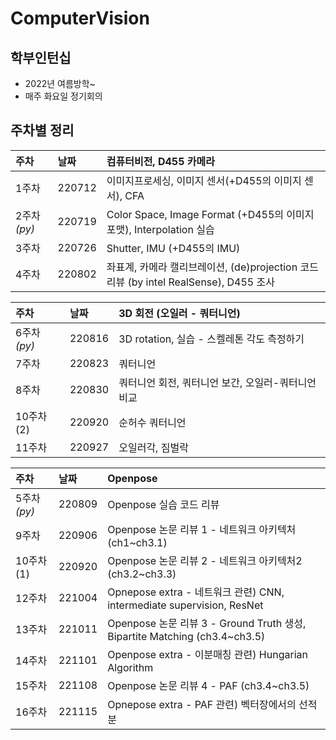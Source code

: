 # ComputerVision
## 학부인턴십
- 2022년 여름방학~
- 매주 화요일 정기회의

## 주차별 정리
| 주차      | 날짜     | 컴퓨터비전, D455 카메라                                                               |
| :------- | :------ | :----------------------------------------------------------------------------- |
| 1주차     | 220712 | 이미지프로세싱, 이미지 센서(+D455의 이미지 센서), CFA                                           |
| 2주차 *(py)*     | 220719 | Color Space, Image Format (+D455의 이미지포맷), Interpolation 실습                    |
| 3주차     | 220726 | Shutter, IMU (+D455의 IMU)                                                     |
| 4주차     | 220802 | 좌표계, 카메라 캘리브레이션, (de)projection 코드 리뷰 (by intel RealSense), D455 조사 |

| 주차      | 날짜     | 3D 회전 (오일러 - 쿼터니언)                                                            |
| :------- | :------ | :----------------------------------------------------------------------------- |
| 6주차 *(py)*     | 220816 | 3D rotation, 실습 - 스켈레톤 각도 측정하기                                                |
| 7주차     | 220823 | 쿼터니언                                                                          |
| 8주차     | 220830 | 쿼터니언 회전, 쿼터니언 보간, 오일러-쿼터니언 비교                                                 |
| 10주차(2) | 220920 | 순허수 쿼터니언                                                                      |
| 11주차    | 220927 | 오일러각, 짐벌락                                                                     |

| 주차      | 날짜     | Openpose                                                                      |
| :------- | :------ | :----------------------------------------------------------------------------- |
| 5주차 *(py)*     | 220809 | Openpose 실습 코드 리뷰                                                             |
| 9주차     | 220906 | Openpose 논문 리뷰 1 - 네트워크 아키텍처 (ch1~ch3.1)                                      |
| 10주차(1) | 220920 | Openpose 논문 리뷰 2 - 네트워크 아키텍처2 (ch3.2~ch3.3)                                   |
| 12주차    | 221004 | Opnepose extra - 네트워크 관련) CNN, intermediate supervision, ResNet               |
| 13주차    | 221011 | Openpose 논문 리뷰 3 - Ground Truth 생성, Bipartite Matching (ch3.4~ch3.5)          |
| 14주차    | 221101 | Openpose extra - 이분매칭 관련) Hungarian Algorithm                                 |
| 15주차    | 221108 | Openpose 논문 리뷰 4 - PAF (ch3.4~ch3.5)                                          |
| 16주차    | 221115 | Opnepose extra - PAF 관련) 벡터장에서의 선적분                                           |
